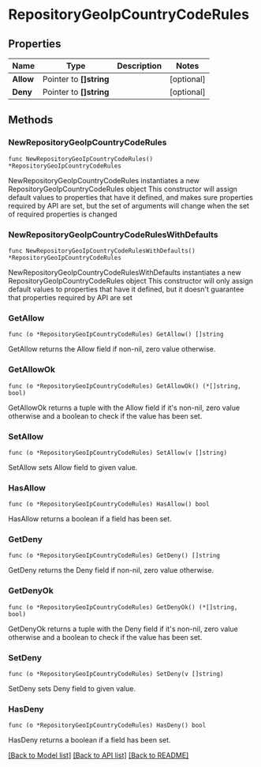 # RepositoryGeoIpCountryCodeRules

## Properties

Name | Type | Description | Notes
------------ | ------------- | ------------- | -------------
**Allow** | Pointer to **[]string** |  | [optional] 
**Deny** | Pointer to **[]string** |  | [optional] 

## Methods

### NewRepositoryGeoIpCountryCodeRules

`func NewRepositoryGeoIpCountryCodeRules() *RepositoryGeoIpCountryCodeRules`

NewRepositoryGeoIpCountryCodeRules instantiates a new RepositoryGeoIpCountryCodeRules object
This constructor will assign default values to properties that have it defined,
and makes sure properties required by API are set, but the set of arguments
will change when the set of required properties is changed

### NewRepositoryGeoIpCountryCodeRulesWithDefaults

`func NewRepositoryGeoIpCountryCodeRulesWithDefaults() *RepositoryGeoIpCountryCodeRules`

NewRepositoryGeoIpCountryCodeRulesWithDefaults instantiates a new RepositoryGeoIpCountryCodeRules object
This constructor will only assign default values to properties that have it defined,
but it doesn't guarantee that properties required by API are set

### GetAllow

`func (o *RepositoryGeoIpCountryCodeRules) GetAllow() []string`

GetAllow returns the Allow field if non-nil, zero value otherwise.

### GetAllowOk

`func (o *RepositoryGeoIpCountryCodeRules) GetAllowOk() (*[]string, bool)`

GetAllowOk returns a tuple with the Allow field if it's non-nil, zero value otherwise
and a boolean to check if the value has been set.

### SetAllow

`func (o *RepositoryGeoIpCountryCodeRules) SetAllow(v []string)`

SetAllow sets Allow field to given value.

### HasAllow

`func (o *RepositoryGeoIpCountryCodeRules) HasAllow() bool`

HasAllow returns a boolean if a field has been set.

### GetDeny

`func (o *RepositoryGeoIpCountryCodeRules) GetDeny() []string`

GetDeny returns the Deny field if non-nil, zero value otherwise.

### GetDenyOk

`func (o *RepositoryGeoIpCountryCodeRules) GetDenyOk() (*[]string, bool)`

GetDenyOk returns a tuple with the Deny field if it's non-nil, zero value otherwise
and a boolean to check if the value has been set.

### SetDeny

`func (o *RepositoryGeoIpCountryCodeRules) SetDeny(v []string)`

SetDeny sets Deny field to given value.

### HasDeny

`func (o *RepositoryGeoIpCountryCodeRules) HasDeny() bool`

HasDeny returns a boolean if a field has been set.


[[Back to Model list]](../README.md#documentation-for-models) [[Back to API list]](../README.md#documentation-for-api-endpoints) [[Back to README]](../README.md)


